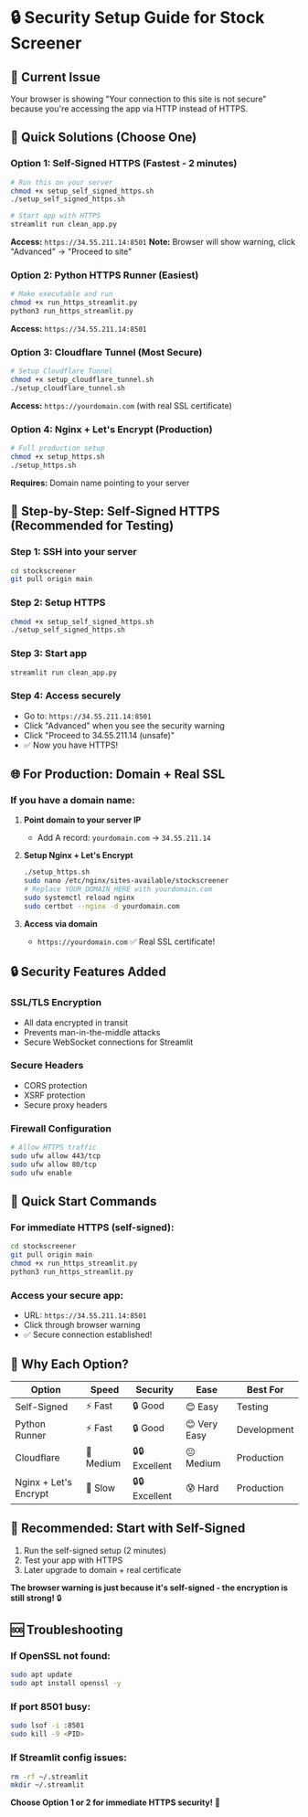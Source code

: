 # 🔒 Security Setup Guide for Stock Screener

## 🚨 Current Issue
Your browser is showing "Your connection to this site is not secure" because you're accessing the app via HTTP instead of HTTPS.

## 🎯 **Quick Solutions (Choose One)**

### **Option 1: Self-Signed HTTPS (Fastest - 2 minutes)**
```bash
# Run this on your server
chmod +x setup_self_signed_https.sh
./setup_self_signed_https.sh

# Start app with HTTPS
streamlit run clean_app.py
```
**Access:** `https://34.55.211.14:8501`
**Note:** Browser will show warning, click "Advanced" → "Proceed to site"

### **Option 2: Python HTTPS Runner (Easiest)**
```bash
# Make executable and run
chmod +x run_https_streamlit.py
python3 run_https_streamlit.py
```
**Access:** `https://34.55.211.14:8501`

### **Option 3: Cloudflare Tunnel (Most Secure)**
```bash
# Setup Cloudflare Tunnel
chmod +x setup_cloudflare_tunnel.sh
./setup_cloudflare_tunnel.sh
```
**Access:** `https://yourdomain.com` (with real SSL certificate)

### **Option 4: Nginx + Let's Encrypt (Production)**
```bash
# Full production setup
chmod +x setup_https.sh
./setup_https.sh
```
**Requires:** Domain name pointing to your server

## 🔧 **Step-by-Step: Self-Signed HTTPS (Recommended for Testing)**

### **Step 1: SSH into your server**
```bash
cd stockscreener
git pull origin main
```

### **Step 2: Setup HTTPS**
```bash
chmod +x setup_self_signed_https.sh
./setup_self_signed_https.sh
```

### **Step 3: Start app**
```bash
streamlit run clean_app.py
```

### **Step 4: Access securely**
- Go to: `https://34.55.211.14:8501`
- Click "Advanced" when you see the security warning
- Click "Proceed to 34.55.211.14 (unsafe)"
- ✅ Now you have HTTPS!

## 🌐 **For Production: Domain + Real SSL**

### **If you have a domain name:**

1. **Point domain to your server IP**
   - Add A record: `yourdomain.com` → `34.55.211.14`

2. **Setup Nginx + Let's Encrypt**
   ```bash
   ./setup_https.sh
   sudo nano /etc/nginx/sites-available/stockscreener
   # Replace YOUR_DOMAIN_HERE with yourdomain.com
   sudo systemctl reload nginx
   sudo certbot --nginx -d yourdomain.com
   ```

3. **Access via domain**
   - `https://yourdomain.com` ✅ Real SSL certificate!

## 🔒 **Security Features Added**

### **SSL/TLS Encryption**
- All data encrypted in transit
- Prevents man-in-the-middle attacks
- Secure WebSocket connections for Streamlit

### **Secure Headers**
- CORS protection
- XSRF protection
- Secure proxy headers

### **Firewall Configuration**
```bash
# Allow HTTPS traffic
sudo ufw allow 443/tcp
sudo ufw allow 80/tcp
sudo ufw enable
```

## 🚀 **Quick Start Commands**

### **For immediate HTTPS (self-signed):**
```bash
cd stockscreener
git pull origin main
chmod +x run_https_streamlit.py
python3 run_https_streamlit.py
```

### **Access your secure app:**
- URL: `https://34.55.211.14:8501`
- Click through browser warning
- ✅ Secure connection established!

## 🎯 **Why Each Option?**

| Option | Speed | Security | Ease | Best For |
|--------|-------|----------|------|----------|
| Self-Signed | ⚡ Fast | 🔒 Good | 😊 Easy | Testing |
| Python Runner | ⚡ Fast | 🔒 Good | 😊 Very Easy | Development |
| Cloudflare | 🐌 Medium | 🔒🔒 Excellent | 😐 Medium | Production |
| Nginx + Let's Encrypt | 🐌 Slow | 🔒🔒 Excellent | 😰 Hard | Production |

## 🎉 **Recommended: Start with Self-Signed**

1. Run the self-signed setup (2 minutes)
2. Test your app with HTTPS
3. Later upgrade to domain + real certificate

**The browser warning is just because it's self-signed - the encryption is still strong!** 🔒

## 🆘 **Troubleshooting**

### **If OpenSSL not found:**
```bash
sudo apt update
sudo apt install openssl -y
```

### **If port 8501 busy:**
```bash
sudo lsof -i :8501
sudo kill -9 <PID>
```

### **If Streamlit config issues:**
```bash
rm -rf ~/.streamlit
mkdir ~/.streamlit
```

**Choose Option 1 or 2 for immediate HTTPS security!** 🚀